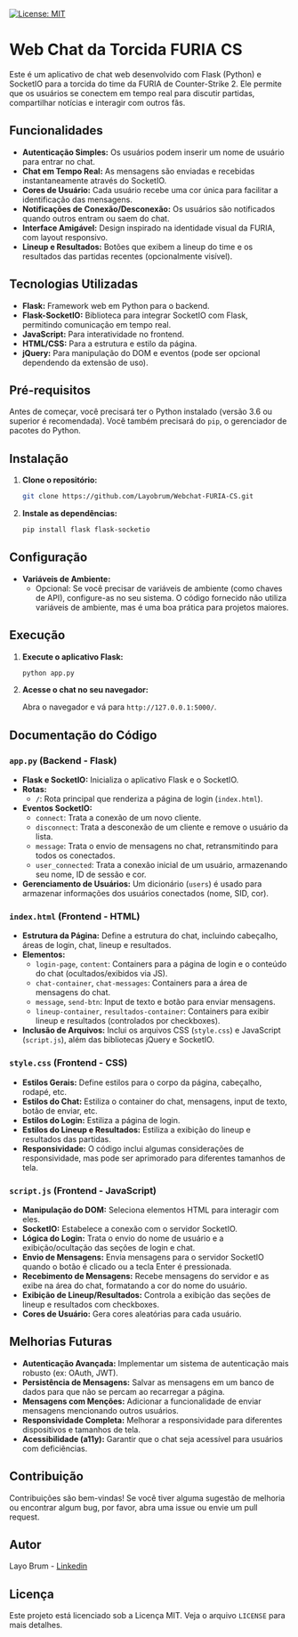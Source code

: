 [![License: MIT](https://img.shields.io/badge/License-MIT-yellow.svg)](https://opensource.org/licenses/MIT)

# Web Chat da Torcida FURIA CS

Este é um aplicativo de chat web desenvolvido com Flask (Python) e SocketIO para a torcida do time da FURIA de Counter-Strike 2. Ele permite que os usuários se conectem em tempo real para discutir partidas, compartilhar notícias e interagir com outros fãs.

## Funcionalidades

* **Autenticação Simples:** Os usuários podem inserir um nome de usuário para entrar no chat.
* **Chat em Tempo Real:** As mensagens são enviadas e recebidas instantaneamente através do SocketIO.
* **Cores de Usuário:** Cada usuário recebe uma cor única para facilitar a identificação das mensagens.
* **Notificações de Conexão/Desconexão:** Os usuários são notificados quando outros entram ou saem do chat.
* **Interface Amigável:** Design inspirado na identidade visual da FURIA, com layout responsivo.
* **Lineup e Resultados:** Botões que exibem a lineup do time e os resultados das partidas recentes (opcionalmente visível).

## Tecnologias Utilizadas

* **Flask:** Framework web em Python para o backend.
* **Flask-SocketIO:** Biblioteca para integrar SocketIO com Flask, permitindo comunicação em tempo real.
* **JavaScript:** Para interatividade no frontend.
* **HTML/CSS:** Para a estrutura e estilo da página.
* **jQuery:** Para manipulação do DOM e eventos (pode ser opcional dependendo da extensão de uso).

## Pré-requisitos

Antes de começar, você precisará ter o Python instalado (versão 3.6 ou superior é recomendada). Você também precisará do `pip`, o gerenciador de pacotes do Python.

## Instalação

1.  **Clone o repositório:**

    ```bash
    git clone https://github.com/Layobrum/Webchat-FURIA-CS.git
    ```

2.  **Instale as dependências:**

    ```bash
    pip install flask flask-socketio
    ```

## Configuração

* **Variáveis de Ambiente:**
    * Opcional: Se você precisar de variáveis de ambiente (como chaves de API), configure-as no seu sistema.  O código fornecido não utiliza variáveis de ambiente, mas é uma boa prática para projetos maiores.

## Execução

1.  **Execute o aplicativo Flask:**

    ```bash
    python app.py
    ```

2.  **Acesse o chat no seu navegador:**

    Abra o navegador e vá para `http://127.0.0.1:5000/`.

##  Documentação do Código

### `app.py` (Backend - Flask)

* **Flask e SocketIO:** Inicializa o aplicativo Flask e o SocketIO.
* **Rotas:**
    * `/`:  Rota principal que renderiza a página de login (`index.html`).
* **Eventos SocketIO:**
    * `connect`:  Trata a conexão de um novo cliente.
    * `disconnect`: Trata a desconexão de um cliente e remove o usuário da lista.
    * `message`:  Trata o envio de mensagens no chat, retransmitindo para todos os conectados.
    * `user_connected`:  Trata a conexão inicial de um usuário, armazenando seu nome, ID de sessão e cor.
* **Gerenciamento de Usuários:** Um dicionário (`users`) é usado para armazenar informações dos usuários conectados (nome, SID, cor).

### `index.html` (Frontend - HTML)

* **Estrutura da Página:** Define a estrutura do chat, incluindo cabeçalho, áreas de login, chat, lineup e resultados.
* **Elementos:**
    * `login-page`, `content`:  Containers para a página de login e o conteúdo do chat (ocultados/exibidos via JS).
    * `chat-container`, `chat-messages`:  Containers para a área de mensagens do chat.
    * `message`, `send-btn`:  Input de texto e botão para enviar mensagens.
    * `lineup-container`, `resultados-container`:  Containers para exibir lineup e resultados (controlados por checkboxes).
* **Inclusão de Arquivos:** Inclui os arquivos CSS (`style.css`) e JavaScript (`script.js`), além das bibliotecas jQuery e SocketIO.

### `style.css` (Frontend - CSS)

* **Estilos Gerais:** Define estilos para o corpo da página, cabeçalho, rodapé, etc.
* **Estilos do Chat:** Estiliza o container do chat, mensagens, input de texto, botão de enviar, etc.
* **Estilos do Login:** Estiliza a página de login.
* **Estilos do Lineup e Resultados:** Estiliza a exibição do lineup e resultados das partidas.
* **Responsividade:** O código inclui algumas considerações de responsividade, mas pode ser aprimorado para diferentes tamanhos de tela.

### `script.js` (Frontend - JavaScript)

* **Manipulação do DOM:** Seleciona elementos HTML para interagir com eles.
* **SocketIO:** Estabelece a conexão com o servidor SocketIO.
* **Lógica do Login:** Trata o envio do nome de usuário e a exibição/ocultação das seções de login e chat.
* **Envio de Mensagens:** Envia mensagens para o servidor SocketIO quando o botão é clicado ou a tecla Enter é pressionada.
* **Recebimento de Mensagens:** Recebe mensagens do servidor e as exibe na área do chat, formatando a cor do nome do usuário.
* **Exibição de Lineup/Resultados:** Controla a exibição das seções de lineup e resultados com checkboxes.
* **Cores de Usuário:** Gera cores aleatórias para cada usuário.

## Melhorias Futuras

* **Autenticação Avançada:** Implementar um sistema de autenticação mais robusto (ex: OAuth, JWT).
* **Persistência de Mensagens:** Salvar as mensagens em um banco de dados para que não se percam ao recarregar a página.
* **Mensagens com Menções:** Adicionar a funcionalidade de enviar mensagens mencionando outros usuários.
* **Responsividade Completa:** Melhorar a responsividade para diferentes dispositivos e tamanhos de tela.
* **Acessibilidade (a11y):** Garantir que o chat seja acessível para usuários com deficiências.

## Contribuição

Contribuições são bem-vindas! Se você tiver alguma sugestão de melhoria ou encontrar algum bug, por favor, abra uma issue ou envie um pull request.

## Autor

Layo Brum - [Linkedin](https://www.linkedin.com/in/layo-brum/)

## Licença

Este projeto está licenciado sob a Licença MIT. Veja o arquivo `LICENSE` para mais detalhes.
